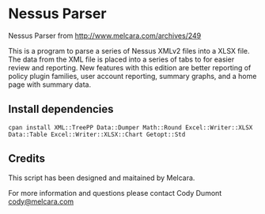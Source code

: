 # Nessus Parser
Nessus Parser from http://www.melcara.com/archives/249

This is a program to parse a series of Nessus XMLv2 files into a XLSX file.  The data from the XML file is placed into a series of tabs to for easier review and reporting.  New features with this edition are better reporting of policy plugin families, user account reporting, summary graphs, and a home page with summary data.

## Install dependencies
```cpan install XML::TreePP Data::Dumper Math::Round Excel::Writer::XLSX Data::Table Excel::Writer::XLSX::Chart Getopt::Std```

## Credits
This script has been designed and maitained by Melcara.

For more information and questions please contact Cody Dumont cody@melcara.com
